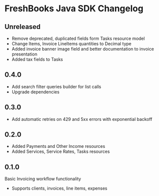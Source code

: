 # FreshBooks Java SDK Changelog

## Unreleased

- Remove deprecated, duplicated fields form Tasks resource model
- Change Items, Invoice LineItems quantities to Decimal type
- Added invoice banner image field and better documentation to invoice presentation
- Added tax fields to Tasks

## 0.4.0

- Add search filter queries builder for list calls
- Upgrade dependencies 

## 0.3.0

- Add automatic retries on 429 and 5xx errors with exponential backoff

## 0.2.0

- Added Payments and Other Income resources
- Added Services, Service Rates, Tasks resources

## 0.1.0

Basic Invoicing workflow functionality

- Supports clients, invoices, line items, expenses
